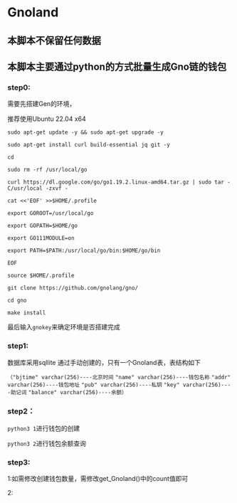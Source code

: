 # Gnoland
## 本脚本不保留任何数据
## 本脚本主要通过python的方式批量生成Gno链的钱包
### step0:

需要先搭建Gen的环境，

推荐使用Ubuntu 22.04 x64

`sudo apt-get update -y && sudo apt-get upgrade -y`

`sudo apt-get install curl build-essential jq git -y`

`cd`

`sudo rm -rf /usr/local/go`

`curl https://dl.google.com/go/go1.19.2.linux-amd64.tar.gz | sudo tar -C/usr/local -zxvf -`

`cat <<'EOF' >>$HOME/.profile`

`export GOROOT=/usr/local/go`

`export GOPATH=$HOME/go`

`export GO111MODULE=on`

`export PATH=$PATH:/usr/local/go/bin:$HOME/go/bin`

`EOF`

`source $HOME/.profile`

`git clone https://github.com/gnolang/gno/`

`cd gno`

`make install`

最后输入`gnokey`来确定环境是否搭建完成

### step1:

数据库采用sqllite 通过手动创建的，只有一个Gnoland表，表结构如下

`（"bjtime" varchar(256)----北京时间`
`"name" varchar(256)----钱包名称`
`"addr" varchar(256)----钱包地址`
`"pub" varchar(256)----私钥`
`"key" varchar(256)----助记词`
`"balance" varchar(256)----余额）`
### step2：

`python3 1`进行钱包的创建

`python3 2`进行钱包余额查询
### step3:

1:如需修改创建钱包数量，需修改get_Gnoland()中的count值即可

2: